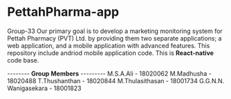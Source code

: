 # PettahPharma-app
Group-33 
Our primary goal is to develop a marketing monitoring system for Pettah Pharmacy (PVT) Ltd. by providing them two separate applications; a web application, and a mobile application with advanced features. 
This repository include andriod mobile application code.
This is **React-native** code base.


-------- **Group Members** ---------
M.S.A.Ali - 18020062
M.Madhusha  - 18020488
T.Thushanthan - 18020844
M.Thulasithasan - 18001734
G.G.N.N. Wanigasekara - 18001823
